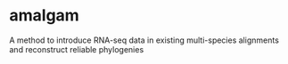 # amalgam
A method to introduce RNA-seq data in existing multi-species alignments and reconstruct reliable phylogenies
